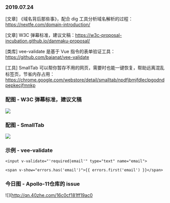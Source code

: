 ### 2019.07.24

[文章] 《域名背后那些事》，配合 dig 工具分析域名解析的过程：<https://nextfe.com/domain-introduction/>

[文章] W3C 弹幕标准，建议文稿：<https://w3c-proposal-incubation.github.io/danmaku-proposal/>

[类库] vee-validate 是基于 Vue 指令的表单验证工具：<https://github.com/baianat/vee-validate>

[工具] SmallTab 可以帮你暂存不用的网页，需要时也能一键恢复，帮助远离混乱标签页，节省内存占用：<https://chrome.google.com/webstore/detail/smalltab/npdfjbmjfdleclpgodndpepkecjfmnkp>

### 配图 - W3C 弹幕标准，建议文稿
![](https://w3c-proposal-incubation.github.io/danmaku-proposal/images/danmaku.png)

### 配图 - SmallTab
![](http://qn.40zhe.com/unnamed.jpg)

### 示例 - vee-validate 
```vue
<input v-validate="'required|email'" type="text" name="email">

<span v-show="errors.has('email')">{{ errors.first('email') }}</span>
```

### 今日图 - Apollo-11仓库的 issue
![](http://qn.40zhe.com/16c0cf181ff19ac0
